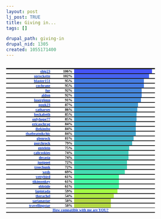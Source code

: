 ```yaml
--- 
layout: post
lj_post: TRUE
title: Giving in...
tags: []

drupal_path: giving-in
drupal_nid: 1305
created: 1055171400
---
```

<lj-cut text="I feel dirty now.">
<PRE>
<TABLE BORDER=0 STYLE="width: auto" CELLSPACING=0 CELLPADDING=0>
<TR><TD BGCOLOR="#FFFFFF" STYLE="padding: 0px">
<TABLE BORDER=0 STYLE="margin: 0px">
<TR>
	<TD STYLE="padding: 0px">
	<TABLE border=0 CELLSPACING=0 CELLPADDING=0 STYLE="margin: 0px">
	<TR>
		<TD STYLE="padding: 0px; text-align: right; width: 120px"><b><A target="_new" HREF="http://www.livejournal.com/users/shig23/"><FONT FACE="Verdana" SIZE="1" COLOR="#0033CC">shig23</font></a></b></td>
		<TD STYLE="padding: 0px; width: 20px"></td>
		<TD STYLE="padding: 0px; text-align: right; width: 40px"><FONT FACE="Verdana" SIZE="1" COLOR="#000000"><B>106%</b></font></td>
		<TD STYLE="padding: 0px; width: 5px"></td>
		<TD BGCOLOR="#4654F7" STYLE="padding: 0px; width: 212px"></td>
		<TD BGCOLOR="white" STYLE="padding: 0px; width: 8px"></td>
	</tr>
	</table>
	</td>
</tr>
<TR>
	<TD STYLE="padding: 0px">
	<TABLE border=0 CELLSPACING=0 CELLPADDING=0 STYLE="margin: 0px">
	<TR>
		<TD STYLE="padding: 0px; text-align: right; width: 120px"><b><A target="_new" HREF="http://www.livejournal.com/users/sprockette/"><FONT FACE="Verdana" SIZE="1" COLOR="#0033CC">sprockette</font></a></b></td>
		<TD STYLE="padding: 0px; width: 20px"></td>
		<TD STYLE="padding: 0px; text-align: right; width: 40px"><FONT FACE="Verdana" SIZE="1" COLOR="#000000"><B>102%</b></font></td>
		<TD STYLE="padding: 0px; width: 5px"></td>
		<TD BGCOLOR="#4663F0" STYLE="padding: 0px; width: 204px"></td>
		<TD BGCOLOR="white" STYLE="padding: 0px; width: 16px"></td>
	</tr>
	</table>
	</td>
</tr>
<TR>
	<TD STYLE="padding: 0px">
	<TABLE border=0 CELLSPACING=0 CELLPADDING=0 STYLE="margin: 0px">
	<TR>
		<TD STYLE="padding: 0px; text-align: right; width: 120px"><b><A target="_new" HREF="http://www.livejournal.com/users/blaster151/"><FONT FACE="Verdana" SIZE="1" COLOR="#0033CC">blaster151</font></a></b></td>
		<TD STYLE="padding: 0px; width: 20px"></td>
		<TD STYLE="padding: 0px; text-align: right; width: 40px"><FONT FACE="Verdana" SIZE="1" COLOR="#000000"><B>95%</b></font></td>
		<TD STYLE="padding: 0px; width: 5px"></td>
		<TD BGCOLOR="#467DE3" STYLE="padding: 0px; width: 190px"></td>
		<TD BGCOLOR="white" STYLE="padding: 0px; width: 30px"></td>
	</tr>
	</table>
	</td>
</tr>
<TR>
	<TD STYLE="padding: 0px">
	<TABLE border=0 CELLSPACING=0 CELLPADDING=0 STYLE="margin: 0px">
	<TR>
		<TD STYLE="padding: 0px; text-align: right; width: 120px"><b><A target="_new" HREF="http://www.livejournal.com/users/cochrane/"><FONT FACE="Verdana" SIZE="1" COLOR="#0033CC">cochrane</font></a></b></td>
		<TD STYLE="padding: 0px; width: 20px"></td>
		<TD STYLE="padding: 0px; text-align: right; width: 40px"><FONT FACE="Verdana" SIZE="1" COLOR="#000000"><B>95%</b></font></td>
		<TD STYLE="padding: 0px; width: 5px"></td>
		<TD BGCOLOR="#467DE3" STYLE="padding: 0px; width: 190px"></td>
		<TD BGCOLOR="white" STYLE="padding: 0px; width: 30px"></td>
	</tr>
	</table>
	</td>
</tr>
<TR>
	<TD STYLE="padding: 0px">
	<TABLE border=0 CELLSPACING=0 CELLPADDING=0 STYLE="margin: 0px">
	<TR>
		<TD STYLE="padding: 0px; text-align: right; width: 120px"><b><A target="_new" HREF="http://www.livejournal.com/users/fur/"><FONT FACE="Verdana" SIZE="1" COLOR="#0033CC">fur</font></a></b></td>
		<TD STYLE="padding: 0px; width: 20px"></td>
		<TD STYLE="padding: 0px; text-align: right; width: 40px"><FONT FACE="Verdana" SIZE="1" COLOR="#000000"><B>92%</b></font></td>
		<TD STYLE="padding: 0px; width: 5px"></td>
		<TD BGCOLOR="#4688DD" STYLE="padding: 0px; width: 184px"></td>
		<TD BGCOLOR="white" STYLE="padding: 0px; width: 36px"></td>
	</tr>
	</table>
	</td>
</tr>
<TR>
	<TD STYLE="padding: 0px">
	<TABLE border=0 CELLSPACING=0 CELLPADDING=0 STYLE="margin: 0px">
	<TR>
		<TD STYLE="padding: 0px; text-align: right; width: 120px"><b><A target="_new" HREF="http://www.livejournal.com/users/aldon/"><FONT FACE="Verdana" SIZE="1" COLOR="#0033CC">aldon</font></a></b></td>
		<TD STYLE="padding: 0px; width: 20px"></td>
		<TD STYLE="padding: 0px; text-align: right; width: 40px"><FONT FACE="Verdana" SIZE="1" COLOR="#000000"><B>92%</b></font></td>
		<TD STYLE="padding: 0px; width: 5px"></td>
		<TD BGCOLOR="#4688DD" STYLE="padding: 0px; width: 184px"></td>
		<TD BGCOLOR="white" STYLE="padding: 0px; width: 36px"></td>
	</tr>
	</table>
	</td>
</tr>
<TR>
	<TD STYLE="padding: 0px">
	<TABLE border=0 CELLSPACING=0 CELLPADDING=0 STYLE="margin: 0px">
	<TR>
		<TD STYLE="padding: 0px; text-align: right; width: 120px"><b><A target="_new" HREF="http://www.livejournal.com/users/loserglenn/"><FONT FACE="Verdana" SIZE="1" COLOR="#0033CC">loserglenn</font></a></b></td>
		<TD STYLE="padding: 0px; width: 20px"></td>
		<TD STYLE="padding: 0px; text-align: right; width: 40px"><FONT FACE="Verdana" SIZE="1" COLOR="#000000"><B>91%</b></font></td>
		<TD STYLE="padding: 0px; width: 5px"></td>
		<TD BGCOLOR="#468CDB" STYLE="padding: 0px; width: 182px"></td>
		<TD BGCOLOR="white" STYLE="padding: 0px; width: 38px"></td>
	</tr>
	</table>
	</td>
</tr>
<TR>
	<TD STYLE="padding: 0px">
	<TABLE border=0 CELLSPACING=0 CELLPADDING=0 STYLE="margin: 0px">
	<TR>
		<TD STYLE="padding: 0px; text-align: right; width: 120px"><b><A target="_new" HREF="http://www.livejournal.com/users/pouk23/"><FONT FACE="Verdana" SIZE="1" COLOR="#0033CC">pouk23</font></a></b></td>
		<TD STYLE="padding: 0px; width: 20px"></td>
		<TD STYLE="padding: 0px; text-align: right; width: 40px"><FONT FACE="Verdana" SIZE="1" COLOR="#000000"><B>87%</b></font></td>
		<TD STYLE="padding: 0px; width: 5px"></td>
		<TD BGCOLOR="#469BD4" STYLE="padding: 0px; width: 174px"></td>
		<TD BGCOLOR="white" STYLE="padding: 0px; width: 46px"></td>
	</tr>
	</table>
	</td>
</tr>
<TR>
	<TD STYLE="padding: 0px">
	<TABLE border=0 CELLSPACING=0 CELLPADDING=0 STYLE="margin: 0px">
	<TR>
		<TD STYLE="padding: 0px; text-align: right; width: 120px"><b><A target="_new" HREF="http://www.livejournal.com/users/catharses/"><FONT FACE="Verdana" SIZE="1" COLOR="#0033CC">catharses</font></a></b></td>
		<TD STYLE="padding: 0px; width: 20px"></td>
		<TD STYLE="padding: 0px; text-align: right; width: 40px"><FONT FACE="Verdana" SIZE="1" COLOR="#000000"><B>86%</b></font></td>
		<TD STYLE="padding: 0px; width: 5px"></td>
		<TD BGCOLOR="#469ED2" STYLE="padding: 0px; width: 172px"></td>
		<TD BGCOLOR="white" STYLE="padding: 0px; width: 48px"></td>
	</tr>
	</table>
	</td>
</tr>
<TR>
	<TD STYLE="padding: 0px">
	<TABLE border=0 CELLSPACING=0 CELLPADDING=0 STYLE="margin: 0px">
	<TR>
		<TD STYLE="padding: 0px; text-align: right; width: 120px"><b><A target="_new" HREF="http://www.livejournal.com/users/beckabeth/"><FONT FACE="Verdana" SIZE="1" COLOR="#0033CC">beckabeth</font></a></b></td>
		<TD STYLE="padding: 0px; width: 20px"></td>
		<TD STYLE="padding: 0px; text-align: right; width: 40px"><FONT FACE="Verdana" SIZE="1" COLOR="#000000"><B>85%</b></font></td>
		<TD STYLE="padding: 0px; width: 5px"></td>
		<TD BGCOLOR="#46A2D0" STYLE="padding: 0px; width: 170px"></td>
		<TD BGCOLOR="white" STYLE="padding: 0px; width: 50px"></td>
	</tr>
	</table>
	</td>
</tr>
<TR>
	<TD STYLE="padding: 0px">
	<TABLE border=0 CELLSPACING=0 CELLPADDING=0 STYLE="margin: 0px">
	<TR>
		<TD STYLE="padding: 0px; text-align: right; width: 120px"><b><A target="_new" HREF="http://www.livejournal.com/users/onlyhope77/"><FONT FACE="Verdana" SIZE="1" COLOR="#0033CC">onlyhope77</font></a></b></td>
		<TD STYLE="padding: 0px; width: 20px"></td>
		<TD STYLE="padding: 0px; text-align: right; width: 40px"><FONT FACE="Verdana" SIZE="1" COLOR="#000000"><B>85%</b></font></td>
		<TD STYLE="padding: 0px; width: 5px"></td>
		<TD BGCOLOR="#46A2D0" STYLE="padding: 0px; width: 170px"></td>
		<TD BGCOLOR="white" STYLE="padding: 0px; width: 50px"></td>
	</tr>
	</table>
	</td>
</tr>
<TR>
	<TD STYLE="padding: 0px">
	<TABLE border=0 CELLSPACING=0 CELLPADDING=0 STYLE="margin: 0px">
	<TR>
		<TD STYLE="padding: 0px; text-align: right; width: 120px"><b><A target="_new" HREF="http://www.livejournal.com/users/ericaschrag/"><FONT FACE="Verdana" SIZE="1" COLOR="#0033CC">ericaschrag</font></a></b></td>
		<TD STYLE="padding: 0px; width: 20px"></td>
		<TD STYLE="padding: 0px; text-align: right; width: 40px"><FONT FACE="Verdana" SIZE="1" COLOR="#000000"><B>84%</b></font></td>
		<TD STYLE="padding: 0px; width: 5px"></td>
		<TD BGCOLOR="#46A6CE" STYLE="padding: 0px; width: 168px"></td>
		<TD BGCOLOR="white" STYLE="padding: 0px; width: 52px"></td>
	</tr>
	</table>
	</td>
</tr>
<TR>
	<TD STYLE="padding: 0px">
	<TABLE border=0 CELLSPACING=0 CELLPADDING=0 STYLE="margin: 0px">
	<TR>
		<TD STYLE="padding: 0px; text-align: right; width: 120px"><b><A target="_new" HREF="http://www.livejournal.com/users/ibekimbo/"><FONT FACE="Verdana" SIZE="1" COLOR="#0033CC">ibekimbo</font></a></b></td>
		<TD STYLE="padding: 0px; width: 20px"></td>
		<TD STYLE="padding: 0px; text-align: right; width: 40px"><FONT FACE="Verdana" SIZE="1" COLOR="#000000"><B>84%</b></font></td>
		<TD STYLE="padding: 0px; width: 5px"></td>
		<TD BGCOLOR="#46A6CE" STYLE="padding: 0px; width: 168px"></td>
		<TD BGCOLOR="white" STYLE="padding: 0px; width: 52px"></td>
	</tr>
	</table>
	</td>
</tr>
<TR>
	<TD STYLE="padding: 0px">
	<TABLE border=0 CELLSPACING=0 CELLPADDING=0 STYLE="margin: 0px">
	<TR>
		<TD STYLE="padding: 0px; text-align: right; width: 120px"><b><A target="_new" HREF="http://www.livejournal.com/users/thatbeatnikchic/"><FONT FACE="Verdana" SIZE="1" COLOR="#0033CC">thatbeatnikchic</font></a></b></td>
		<TD STYLE="padding: 0px; width: 20px"></td>
		<TD STYLE="padding: 0px; text-align: right; width: 40px"><FONT FACE="Verdana" SIZE="1" COLOR="#000000"><B>84%</b></font></td>
		<TD STYLE="padding: 0px; width: 5px"></td>
		<TD BGCOLOR="#46A6CE" STYLE="padding: 0px; width: 168px"></td>
		<TD BGCOLOR="white" STYLE="padding: 0px; width: 52px"></td>
	</tr>
	</table>
	</td>
</tr>
<TR>
	<TD STYLE="padding: 0px">
	<TABLE border=0 CELLSPACING=0 CELLPADDING=0 STYLE="margin: 0px">
	<TR>
		<TD STYLE="padding: 0px; text-align: right; width: 120px"><b><A target="_new" HREF="http://www.livejournal.com/users/glenrock/"><FONT FACE="Verdana" SIZE="1" COLOR="#0033CC">glenrock</font></a></b></td>
		<TD STYLE="padding: 0px; width: 20px"></td>
		<TD STYLE="padding: 0px; text-align: right; width: 40px"><FONT FACE="Verdana" SIZE="1" COLOR="#000000"><B>81%</b></font></td>
		<TD STYLE="padding: 0px; width: 5px"></td>
		<TD BGCOLOR="#46B1C9" STYLE="padding: 0px; width: 162px"></td>
		<TD BGCOLOR="white" STYLE="padding: 0px; width: 58px"></td>
	</tr>
	</table>
	</td>
</tr>
<TR>
	<TD STYLE="padding: 0px">
	<TABLE border=0 CELLSPACING=0 CELLPADDING=0 STYLE="margin: 0px">
	<TR>
		<TD STYLE="padding: 0px; text-align: right; width: 120px"><b><A target="_new" HREF="http://www.livejournal.com/users/porchrock/"><FONT FACE="Verdana" SIZE="1" COLOR="#0033CC">porchrock</font></a></b></td>
		<TD STYLE="padding: 0px; width: 20px"></td>
		<TD STYLE="padding: 0px; text-align: right; width: 40px"><FONT FACE="Verdana" SIZE="1" COLOR="#000000"><B>79%</b></font></td>
		<TD STYLE="padding: 0px; width: 5px"></td>
		<TD BGCOLOR="#46B8C5" STYLE="padding: 0px; width: 158px"></td>
		<TD BGCOLOR="white" STYLE="padding: 0px; width: 62px"></td>
	</tr>
	</table>
	</td>
</tr>
<TR>
	<TD STYLE="padding: 0px">
	<TABLE border=0 CELLSPACING=0 CELLPADDING=0 STYLE="margin: 0px">
	<TR>
		<TD STYLE="padding: 0px; text-align: right; width: 120px"><b><A target="_new" HREF="http://www.livejournal.com/users/entelein/"><FONT FACE="Verdana" SIZE="1" COLOR="#0033CC">entelein</font></a></b></td>
		<TD STYLE="padding: 0px; width: 20px"></td>
		<TD STYLE="padding: 0px; text-align: right; width: 40px"><FONT FACE="Verdana" SIZE="1" COLOR="#000000"><B>75%</b></font></td>
		<TD STYLE="padding: 0px; width: 5px"></td>
		<TD BGCOLOR="#46C7BE" STYLE="padding: 0px; width: 150px"></td>
		<TD BGCOLOR="white" STYLE="padding: 0px; width: 70px"></td>
	</tr>
	</table>
	</td>
</tr>
<TR>
	<TD STYLE="padding: 0px">
	<TABLE border=0 CELLSPACING=0 CELLPADDING=0 STYLE="margin: 0px">
	<TR>
		<TD STYLE="padding: 0px; text-align: right; width: 120px"><b><A target="_new" HREF="http://www.livejournal.com/users/calicoskies/"><FONT FACE="Verdana" SIZE="1" COLOR="#0033CC">calicoskies</font></a></b></td>
		<TD STYLE="padding: 0px; width: 20px"></td>
		<TD STYLE="padding: 0px; text-align: right; width: 40px"><FONT FACE="Verdana" SIZE="1" COLOR="#000000"><B>74%</b></font></td>
		<TD STYLE="padding: 0px; width: 5px"></td>
		<TD BGCOLOR="#46CBBC" STYLE="padding: 0px; width: 148px"></td>
		<TD BGCOLOR="white" STYLE="padding: 0px; width: 72px"></td>
	</tr>
	</table>
	</td>
</tr>
<TR>
	<TD STYLE="padding: 0px">
	<TABLE border=0 CELLSPACING=0 CELLPADDING=0 STYLE="margin: 0px">
	<TR>
		<TD STYLE="padding: 0px; text-align: right; width: 120px"><b><A target="_new" HREF="http://www.livejournal.com/users/decasia/"><FONT FACE="Verdana" SIZE="1" COLOR="#0033CC">decasia</font></a></b></td>
		<TD STYLE="padding: 0px; width: 20px"></td>
		<TD STYLE="padding: 0px; text-align: right; width: 40px"><FONT FACE="Verdana" SIZE="1" COLOR="#000000"><B>74%</b></font></td>
		<TD STYLE="padding: 0px; width: 5px"></td>
		<TD BGCOLOR="#46CBBC" STYLE="padding: 0px; width: 148px"></td>
		<TD BGCOLOR="white" STYLE="padding: 0px; width: 72px"></td>
	</tr>
	</table>
	</td>
</tr>
<TR>
	<TD STYLE="padding: 0px">
	<TABLE border=0 CELLSPACING=0 CELLPADDING=0 STYLE="margin: 0px">
	<TR>
		<TD STYLE="padding: 0px; text-align: right; width: 120px"><b><A target="_new" HREF="http://www.livejournal.com/users/justpoet/"><FONT FACE="Verdana" SIZE="1" COLOR="#0033CC">justpoet</font></a></b></td>
		<TD STYLE="padding: 0px; width: 20px"></td>
		<TD STYLE="padding: 0px; text-align: right; width: 40px"><FONT FACE="Verdana" SIZE="1" COLOR="#000000"><B>72%</b></font></td>
		<TD STYLE="padding: 0px; width: 5px"></td>
		<TD BGCOLOR="#46D2B8" STYLE="padding: 0px; width: 144px"></td>
		<TD BGCOLOR="white" STYLE="padding: 0px; width: 76px"></td>
	</tr>
	</table>
	</td>
</tr>
<TR>
	<TD STYLE="padding: 0px">
	<TABLE border=0 CELLSPACING=0 CELLPADDING=0 STYLE="margin: 0px">
	<TR>
		<TD STYLE="padding: 0px; text-align: right; width: 120px"><b><A target="_new" HREF="http://www.livejournal.com/users/treechunk/"><FONT FACE="Verdana" SIZE="1" COLOR="#0033CC">treechunk</font></a></b></td>
		<TD STYLE="padding: 0px; width: 20px"></td>
		<TD STYLE="padding: 0px; text-align: right; width: 40px"><FONT FACE="Verdana" SIZE="1" COLOR="#000000"><B>72%</b></font></td>
		<TD STYLE="padding: 0px; width: 5px"></td>
		<TD BGCOLOR="#46D2B8" STYLE="padding: 0px; width: 144px"></td>
		<TD BGCOLOR="white" STYLE="padding: 0px; width: 76px"></td>
	</tr>
	</table>
	</td>
</tr>
<TR>
	<TD STYLE="padding: 0px">
	<TABLE border=0 CELLSPACING=0 CELLPADDING=0 STYLE="margin: 0px">
	<TR>
		<TD STYLE="padding: 0px; text-align: right; width: 120px"><b><A target="_new" HREF="http://www.livejournal.com/users/weds/"><FONT FACE="Verdana" SIZE="1" COLOR="#0033CC">weds</font></a></b></td>
		<TD STYLE="padding: 0px; width: 20px"></td>
		<TD STYLE="padding: 0px; text-align: right; width: 40px"><FONT FACE="Verdana" SIZE="1" COLOR="#000000"><B>69%</b></font></td>
		<TD STYLE="padding: 0px; width: 5px"></td>
		<TD BGCOLOR="#46DDB3" STYLE="padding: 0px; width: 138px"></td>
		<TD BGCOLOR="white" STYLE="padding: 0px; width: 82px"></td>
	</tr>
	</table>
	</td>
</tr>
<TR>
	<TD STYLE="padding: 0px">
	<TABLE border=0 CELLSPACING=0 CELLPADDING=0 STYLE="margin: 0px">
	<TR>
		<TD STYLE="padding: 0px; text-align: right; width: 120px"><b><A target="_new" HREF="http://www.livejournal.com/users/vettybird/"><FONT FACE="Verdana" SIZE="1" COLOR="#0033CC">vettybird</font></a></b></td>
		<TD STYLE="padding: 0px; width: 20px"></td>
		<TD STYLE="padding: 0px; text-align: right; width: 40px"><FONT FACE="Verdana" SIZE="1" COLOR="#000000"><B>61%</b></font></td>
		<TD STYLE="padding: 0px; width: 5px"></td>
		<TD BGCOLOR="#46FBA4" STYLE="padding: 0px; width: 122px"></td>
		<TD BGCOLOR="white" STYLE="padding: 0px; width: 98px"></td>
	</tr>
	</table>
	</td>
</tr>
<TR>
	<TD STYLE="padding: 0px">
	<TABLE border=0 CELLSPACING=0 CELLPADDING=0 STYLE="margin: 0px">
	<TR>
		<TD STYLE="padding: 0px; text-align: right; width: 120px"><b><A target="_new" HREF="http://www.livejournal.com/users/tikimonkey/"><FONT FACE="Verdana" SIZE="1" COLOR="#0033CC">tikimonkey</font></a></b></td>
		<TD STYLE="padding: 0px; width: 20px"></td>
		<TD STYLE="padding: 0px; text-align: right; width: 40px"><FONT FACE="Verdana" SIZE="1" COLOR="#000000"><B>61%</b></font></td>
		<TD STYLE="padding: 0px; width: 5px"></td>
		<TD BGCOLOR="#46FBA4" STYLE="padding: 0px; width: 122px"></td>
		<TD BGCOLOR="white" STYLE="padding: 0px; width: 98px"></td>
	</tr>
	</table>
	</td>
</tr>
<TR>
	<TD STYLE="padding: 0px">
	<TABLE border=0 CELLSPACING=0 CELLPADDING=0 STYLE="margin: 0px">
	<TR>
		<TD STYLE="padding: 0px; text-align: right; width: 120px"><b><A target="_new" HREF="http://www.livejournal.com/users/ebbtide/"><FONT FACE="Verdana" SIZE="1" COLOR="#0033CC">ebbtide</font></a></b></td>
		<TD STYLE="padding: 0px; width: 20px"></td>
		<TD STYLE="padding: 0px; text-align: right; width: 40px"><FONT FACE="Verdana" SIZE="1" COLOR="#000000"><B>61%</b></font></td>
		<TD STYLE="padding: 0px; width: 5px"></td>
		<TD BGCOLOR="#46FBA4" STYLE="padding: 0px; width: 122px"></td>
		<TD BGCOLOR="white" STYLE="padding: 0px; width: 98px"></td>
	</tr>
	</table>
	</td>
</tr>
<TR>
	<TD STYLE="padding: 0px">
	<TABLE border=0 CELLSPACING=0 CELLPADDING=0 STYLE="margin: 0px">
	<TR>
		<TD STYLE="padding: 0px; text-align: right; width: 120px"><b><A target="_new" HREF="http://www.livejournal.com/users/lapintada/"><FONT FACE="Verdana" SIZE="1" COLOR="#0033CC">lapintada</font></a></b></td>
		<TD STYLE="padding: 0px; width: 20px"></td>
		<TD STYLE="padding: 0px; text-align: right; width: 40px"><FONT FACE="Verdana" SIZE="1" COLOR="#000000"><B>59%</b></font></td>
		<TD STYLE="padding: 0px; width: 5px"></td>
		<TD BGCOLOR="#A4FB46" STYLE="padding: 0px; width: 118px"></td>
		<TD BGCOLOR="white" STYLE="padding: 0px; width: 102px"></td>
	</tr>
	</table>
	</td>
</tr>
<TR>
	<TD STYLE="padding: 0px">
	<TABLE border=0 CELLSPACING=0 CELLPADDING=0 STYLE="margin: 0px">
	<TR>
		<TD STYLE="padding: 0px; text-align: right; width: 120px"><b><A target="_new" HREF="http://www.livejournal.com/users/therachel/"><FONT FACE="Verdana" SIZE="1" COLOR="#0033CC">therachel</font></a></b></td>
		<TD STYLE="padding: 0px; width: 20px"></td>
		<TD STYLE="padding: 0px; text-align: right; width: 40px"><FONT FACE="Verdana" SIZE="1" COLOR="#000000"><B>54%</b></font></td>
		<TD STYLE="padding: 0px; width: 5px"></td>
		<TD BGCOLOR="#ADE846" STYLE="padding: 0px; width: 108px"></td>
		<TD BGCOLOR="white" STYLE="padding: 0px; width: 112px"></td>
	</tr>
	</table>
	</td>
</tr>
<TR>
	<TD STYLE="padding: 0px">
	<TABLE border=0 CELLSPACING=0 CELLPADDING=0 STYLE="margin: 0px">
	<TR>
		<TD STYLE="padding: 0px; text-align: right; width: 120px"><b><A target="_new" HREF="http://www.livejournal.com/users/sarianastar/"><FONT FACE="Verdana" SIZE="1" COLOR="#0033CC">sarianastar</font></a></b></td>
		<TD STYLE="padding: 0px; width: 20px"></td>
		<TD STYLE="padding: 0px; text-align: right; width: 40px"><FONT FACE="Verdana" SIZE="1" COLOR="#000000"><B>50%</b></font></td>
		<TD STYLE="padding: 0px; width: 5px"></td>
		<TD BGCOLOR="#B5DA46" STYLE="padding: 0px; width: 100px"></td>
		<TD BGCOLOR="white" STYLE="padding: 0px; width: 120px"></td>
	</tr>
	</table>
	</td>
</tr>
<TR>
	<TD STYLE="padding: 0px">
	<TABLE border=0 CELLSPACING=0 CELLPADDING=0 STYLE="margin: 0px">
	<TR>
		<TD STYLE="padding: 0px; text-align: right; width: 120px"><b><A target="_new" HREF="http://www.livejournal.com/users/travellingstar/"><FONT FACE="Verdana" SIZE="1" COLOR="#0033CC">travellingstar</font></a></b></td>
		<TD STYLE="padding: 0px; width: 20px"></td>
		<TD STYLE="padding: 0px; text-align: right; width: 40px"><FONT FACE="Verdana" SIZE="1" COLOR="#000000"><B>50%</b></font></td>
		<TD STYLE="padding: 0px; width: 5px"></td>
		<TD BGCOLOR="#B5DA46" STYLE="padding: 0px; width: 100px"></td>
		<TD BGCOLOR="white" STYLE="padding: 0px; width: 120px"></td>
	</tr>
	</table>
	</td>
</tr>
<TR><TD colspan="6" ALIGN="center" BGCOLOR="#FFFFFF" STYLE="padding: 0px; text-align: center"><B><A target="_new" HREF="http://www.ljmatch.com/index.php?r=M/alTBsK5pXpRvjvon1Ypk4EC86d+TVs"><FONT FACE="Verdana" SIZE="1" COLOR="#0033CC"><U>How compatible with me are YOU?</u></font></a></b></td></tr>
</table>
</td></tr>
</table>
</pre>
